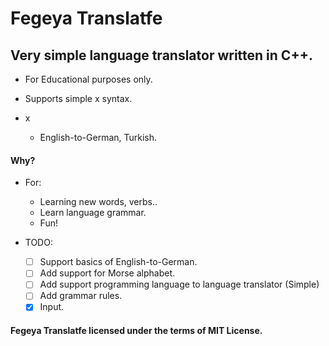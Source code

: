 # Fegeya Translatfe
## Very simple language translator written in C++.

* For Educational purposes only.
* Supports simple x syntax.

* x
  * English-to-German, Turkish.

#### Why?
  * For:
     * Learning new words, verbs..
     * Learn language grammar.
     * Fun!

* TODO: 
  * [ ] Support basics of English-to-German.
  * [ ] Add support for Morse alphabet.
  * [ ] Add support <x> programming language to <y> language translator (Simple)
  * [ ] Add grammar rules.
  * [x] Input.
  
#### Fegeya Translatfe licensed under the terms of MIT License.
